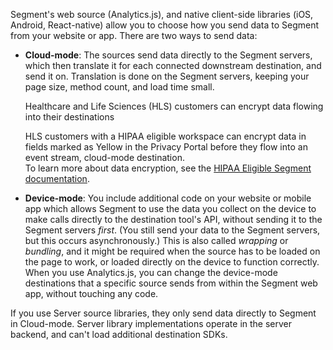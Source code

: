 Segment's web source (Analytics.js), and native client-side libraries (iOS, Android, React-native) allow you to choose how you send data to Segment from your website or app. There are two ways to send data:

- **Cloud-mode**: The sources send data directly to the Segment servers, which then translate it for each connected downstream destination, and send it on. Translation is done on the Segment servers, keeping your page size, method count, and load time small.

  <div class="premonition info">
    <div class="fa fa-info-circle"></div>
    <div class="content">
      <p class="header">Healthcare and Life Sciences (HLS) customers can encrypt data flowing into their destinations</p>
      <p> HLS customers with a HIPAA eligible workspace can encrypt data in fields marked as Yellow in the Privacy Portal before they flow into an event stream, cloud-mode destination.
      <br>To learn more about data encryption, see the <a href="/docs/privacy/hipaa-eligible-segment/#data-encryption">HIPAA Eligible Segment documentation</a>.</p>
    </div>
  </div>

- **Device-mode**: You include additional code on your website or mobile app which allows Segment to use the data you collect on the device to make calls directly to the destination tool's API, without sending it to the Segment servers _first_. (You still send your data to the Segment servers, but this occurs asynchronously.) This is also called *wrapping* or *bundling*, and it might be required when the source has to be loaded on the page to work, or loaded directly on the device to function correctly. When you use Analytics.js, you can change the device-mode destinations that a specific source sends from within the Segment web app, without touching any code.


<div class="premonition info">
  <div class="fa fa-info-circle"></div>
  <div class="content">
    <p class="header"></p>
    <p>If you use Server source libraries, they only send data directly to Segment in Cloud-mode. Server library implementations operate in the server backend, and can't load additional destination SDKs.</p>
  </div>
</div>
